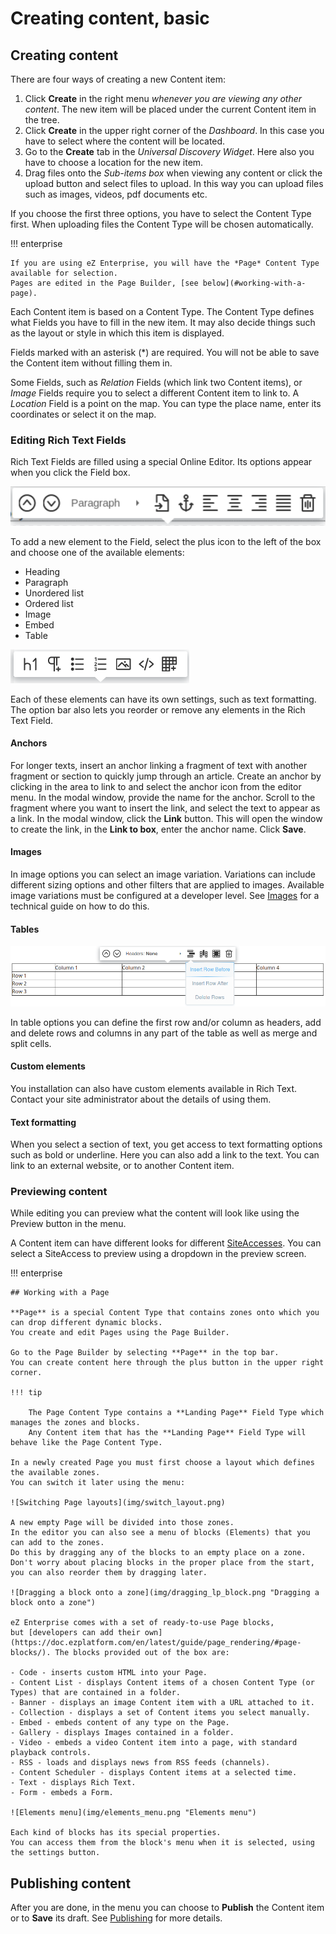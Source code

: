 # Creating content, basic

## Creating content

There are four ways of creating a new Content item:

1. Click **Create** in the right menu *whenever you are viewing any other content*.
The new item will be placed under the current Content item in the tree.
1. Click **Create** in the upper right corner of the *Dashboard*.
In this case you have to select where the content will be located.
1. Go to the **Create** tab in the *Universal Discovery Widget*.
Here also you have to choose a location for the new item.
1. Drag files onto the *Sub-items box* when viewing any content or click the upload button and select files to upload.
In this way you can upload files such as images, videos, pdf documents etc.

If you choose the first three options, you have to select the Content Type first.
When uploading files the Content Type will be chosen automatically.

!!! enterprise

    If you are using eZ Enterprise, you will have the *Page* Content Type available for selection.
    Pages are edited in the Page Builder, [see below](#working-with-a-page).

Each Content item is based on a Content Type. The Content Type defines what Fields you have to fill in the new item.
It may also decide things such as the layout or style in which this item is displayed.

Fields marked with an asterisk (\*) are required. You will not be able to save the Content item without filling them in.

Some Fields, such as *Relation* Fields (which link two Content items), or *Image* Fields
require you to select a different Content item to link to.
A *Location* Field is a point on the map. You can type the place name, enter its coordinates or select it on the map.

### Editing Rich Text Fields

Rich Text Fields are filled using a special Online Editor. Its options appear when you click the Field box.

![Online Editor menu](img/online_editor_menu.png "Online Editor menu")

To add a new element to the Field, select the plus icon to the left of the box and choose one of the available elements:

- Heading
- Paragraph
- Unordered list
- Ordered list
- Image
- Embed
- Table

![Available Rich Text block elements](img/rich_text_block_elements.png "Available Rich Text block elements")

Each of these elements can have its own settings, such as text formatting.
The option bar also lets you reorder or remove any elements in the Rich Text Field.

#### Anchors

For longer texts, insert an anchor linking a fragment of text with another fragment or section 
to quickly jump through an article.
Create an anchor by clicking in the area to link to and select the anchor icon from the editor menu.
In the modal window, provide the name for the anchor. Scroll to the fragment where you want to insert the link,
and select the text to appear as a link. In the modal window, click the **Link** button. 
This will open the window to create the link, in the **Link to box**, enter the anchor name. Click **Save**.

#### Images

In image options you can select an image variation.
Variations can include different sizing options and other filters that are applied to images.
Available image variations must be configured at a developer level.
See [Images](https://doc.ezplatform.com/en/latest/guide/images/) for a technical guide on how to do this.

#### Tables

![Table options in online editor](img/online_editor_table.png)

In table options you can define the first row and/or column as headers,
add and delete rows and columns in any part of the table as well as merge and split cells.

#### Custom elements

You installation can also have custom elements available in Rich Text.
Contact your site administrator about the details of using them.

#### Text formatting

When you select a section of text, you get access to text formatting options such as bold or underline.
Here you can also add a link to the text. You can link to an external website, or to another Content item.

### Previewing content

While editing you can preview what the content will look like using the Preview button in the menu.

A Content item can have different looks for different [SiteAccesses](creating_content_advanced.md#siteaccess).
You can select a SiteAccess to preview using a dropdown in the preview screen.

!!! enterprise

    ## Working with a Page

    **Page** is a special Content Type that contains zones onto which you can drop different dynamic blocks.
    You create and edit Pages using the Page Builder.

    Go to the Page Builder by selecting **Page** in the top bar.
    You can create content here through the plus button in the upper right corner.

    !!! tip

        The Page Content Type contains a **Landing Page** Field Type which manages the zones and blocks.
        Any Content item that has the **Landing Page** Field Type will behave like the Page Content Type.

    In a newly created Page you must first choose a layout which defines the available zones.
    You can switch it later using the menu:

    ![Switching Page layouts](img/switch_layout.png)

    A new empty Page will be divided into those zones.
    In the editor you can also see a menu of blocks (Elements) that you can add to the zones.
    Do this by dragging any of the blocks to an empty place on a zone.
    Don't worry about placing blocks in the proper place from the start, you can also reorder them by dragging later.

    ![Dragging a block onto a zone](img/dragging_lp_block.png "Dragging a block onto a zone")

    eZ Enterprise comes with a set of ready-to-use Page blocks,
    but [developers can add their own](https://doc.ezplatform.com/en/latest/guide/page_rendering/#page-blocks/). The blocks provided out of the box are:

    - Code - inserts custom HTML into your Page.
    - Content List - displays Content items of a chosen Content Type (or Types) that are contained in a folder.
    - Banner - displays an image Content item with a URL attached to it.
    - Collection - displays a set of Content items you select manually.
    - Embed - embeds content of any type on the Page.
    - Gallery - displays Images contained in a folder.
    - Video - embeds a video Content item into a page, with standard playback controls.
    - RSS - loads and displays news from RSS feeds (channels).
    - Content Scheduler - displays Content items at a selected time.
    - Text - displays Rich Text.
    - Form - embeds a Form.

    ![Elements menu](img/elements_menu.png "Elements menu")

    Each kind of blocks has its special properties.
    You can access them from the block's menu when it is selected, using the settings button.

## Publishing content

After you are done, in the menu you can choose to **Publish** the Content item or to **Save** its draft.
See [Publishing](publishing/publishing.md) for more details.

